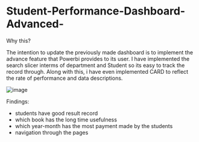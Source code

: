 # Student-Performance-Dashboard-Advanced-
Why this?

The intention to update the previously made dashboard is to implement the advance feature that Powerbi provides to its user. I have implemented the search slicer interms of department and Student so its easy to track the record through. Along with this, i have even implemented  CARD to reflect the rate of performance and data descriptions.

![image](https://github.com/user-attachments/assets/2c4b6560-53f3-4c55-ad09-1c89a6da183a)


Findings:
- students have good result record
- which book has the long time usefulness
- which year-month has the most payment made by the students
- navigation through the pages
